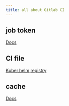 ```yaml
---
title: all about Gitlab CI
---
```


## job token

[Docs](https://docs.gitlab.com/16.10/ee/ci/jobs/ci_job_token.html#add-a-project-to-the-job-token-allowlist)

## CI file

[Kuber,helm,registry](https://www.youtube.com/watch?v=Kkl_CO57Quo&ab_channel=AhmedElfakharany)

## cache

[Docs](https://docs.gitlab.com/ee/ci/docker/docker_layer_caching.html)
